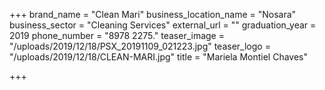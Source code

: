 +++
brand_name = "Clean Mari"
business_location_name = "Nosara"
business_sector = "Cleaning Services"
external_url = ""
graduation_year = 2019
phone_number = "8978 2275."
teaser_image = "/uploads/2019/12/18/PSX_20191109_021223.jpg"
teaser_logo = "/uploads/2019/12/18/CLEAN-MARI.jpg"
title = "Mariela Montiel Chaves"

+++
